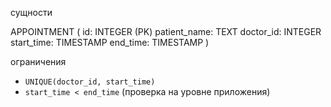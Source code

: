 сущности

APPOINTMENT (
  id: INTEGER (PK)
  patient_name: TEXT
  doctor_id: INTEGER
  start_time: TIMESTAMP
  end_time: TIMESTAMP
)

ограничения
- `UNIQUE(doctor_id, start_time)`
- `start_time < end_time` (проверка на уровне приложения)